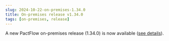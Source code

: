 ```yaml
---
slug: 2024-10-22-on-premises-1.34.0
title: On-premises release v1.34.0
tags: [on-premises, release]
---
```


A new PactFlow on-premises release (1.34.0) is now available ([see details](/docs/on-premises/releases/1.34.0)).

